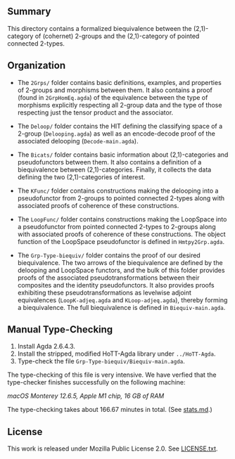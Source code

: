 ## Summary

This directory contains a formalized biequivalence between the
(2,1)-category of (cohernet) 2-groups and the (2,1)-category of
pointed connected 2-types.


## Organization

- The `2Grps/` folder contains basic definitions, examples, and
  properties of 2-groups and morphisms between them. It also
  contains a proof (found in `2GrpHomEq.agda`) of the equivalence
  between the type of morphisms explicitly respecting all 2-group
  data and the type of those respecting just the tensor product
  and the associator.

- The `Deloop/` folder contains the HIT defining the classifying
  space of a 2-group (`Delooping.agda`) as well as an encode-decode
  proof of the associated delooping (`Decode-main.agda`).

- The `Bicats/` folder contains basic information about (2,1)-categories
  and pseudofunctors between them. It also contains a definition of a
  biequivalence between (2,1)-categories. Finally, it collects the data
  defining the two (2,1)-categories of interest.

- The `KFunc/` folder contains constructions making the delooping into
  a pseudofunctor from 2-groups to pointed connected 2-types along with
  associated proofs of coherence of these constructions.

- The `LoopFunc/` folder contains constructions making the LoopSpace into
  a pseudofunctor from pointed connected 2-types to 2-groups along with
  associated proofs of coherence of these constructions. The object function
  of the LoopSpace pseudofunctor is defined in `Hmtpy2Grp.agda`.

- The `Grp-Type-biequiv/` folder contains the proof of our desired biequivalence.
  The two arrows of the biequivalence are defined by the delooping and LoopSpace
  functors, and the bulk of this folder provides proofs of the associated
  pseudotransformations between their composites and the identity pseudofunctors.
  It also provides proofs exhibiting these pseudotransformations as levelwise
  adjoint equivalences (`LoopK-adjeq.agda` and `KLoop-adjeq.agda`), thereby forming
  a biequivalence. The full biequivalence is defined in `Biequiv-main.agda`.

## Manual Type-Checking

1. Install Agda 2.6.4.3.
2. Install the stripped, modified HoTT-Agda library under `../HoTT-Agda`.
3. Type-check the file `Grp-Type-biequiv/Biequiv-main.agda`.

The type-checking of this file is very intensive. We have verfied that the type-checker
finishes successfully on the following machine:

*macOS Monterey 12.6.5, Apple M1 chip, 16 GB of RAM*

The type-checking takes about 166.67 minutes in total. (See [stats.md](../stats.md).)

## License

This work is released under Mozilla Public License 2.0.
See [LICENSE.txt](LICENSE.txt).
